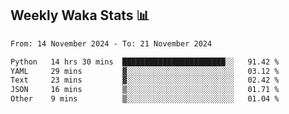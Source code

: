 ## Weekly Waka Stats 📊
<!--START_SECTION:waka-->

```txt
From: 14 November 2024 - To: 21 November 2024

Python   14 hrs 30 mins  ███████████████████████░░   91.42 %
YAML     29 mins         ▓░░░░░░░░░░░░░░░░░░░░░░░░   03.12 %
Text     23 mins         ▓░░░░░░░░░░░░░░░░░░░░░░░░   02.42 %
JSON     16 mins         ▒░░░░░░░░░░░░░░░░░░░░░░░░   01.71 %
Other    9 mins          ▒░░░░░░░░░░░░░░░░░░░░░░░░   01.04 %
```

<!--END_SECTION:waka-->

<!--

Here are some ideas to get you started:

- 🔭 I’m currently working on (way to add branches committed on)
- 🌱 I’m currently learning Web Frameworks and Machine Learning! (Lisp, JS (react & angular), Python, and __)
- 💬 Ask me about ...
- 📫 How to reach me: 
- 😄 Pronouns: He/Him/His
- ⚡ Fun fact: ...

that-recsys-lab
-->
